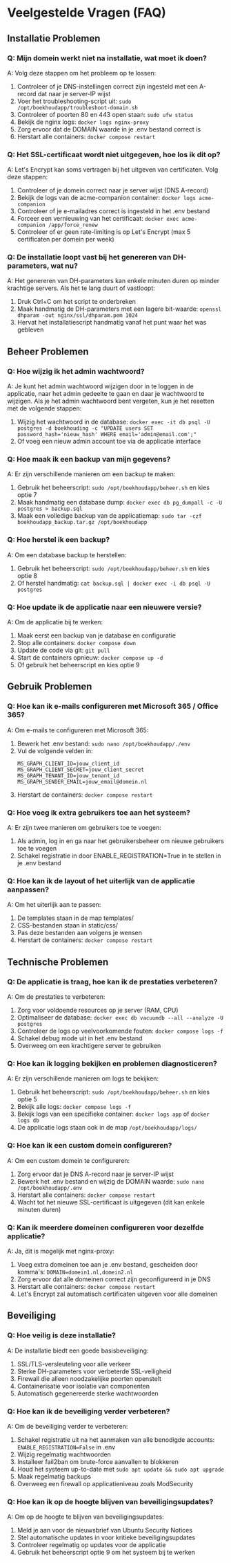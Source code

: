 # Veelgestelde Vragen (FAQ)

## Installatie Problemen

### Q: Mijn domein werkt niet na installatie, wat moet ik doen?
A: Volg deze stappen om het probleem op te lossen:
1. Controleer of je DNS-instellingen correct zijn ingesteld met een A-record dat naar je server-IP wijst
2. Voer het troubleshooting-script uit: `sudo /opt/boekhoudapp/troubleshoot-domain.sh`
3. Controleer of poorten 80 en 443 open staan: `sudo ufw status`
4. Bekijk de nginx logs: `docker logs nginx-proxy`
5. Zorg ervoor dat de DOMAIN waarde in je .env bestand correct is
6. Herstart alle containers: `docker compose restart`

### Q: Het SSL-certificaat wordt niet uitgegeven, hoe los ik dit op?
A: Let's Encrypt kan soms vertragen bij het uitgeven van certificaten. Volg deze stappen:
1. Controleer of je domein correct naar je server wijst (DNS A-record)
2. Bekijk de logs van de acme-companion container: `docker logs acme-companion`
3. Controleer of je e-mailadres correct is ingesteld in het .env bestand
4. Forceer een vernieuwing van het certificaat: `docker exec acme-companion /app/force_renew`
5. Controleer of er geen rate-limiting is op Let's Encrypt (max 5 certificaten per domein per week)

### Q: De installatie loopt vast bij het genereren van DH-parameters, wat nu?
A: Het genereren van DH-parameters kan enkele minuten duren op minder krachtige servers. Als het te lang duurt of vastloopt:
1. Druk Ctrl+C om het script te onderbreken
2. Maak handmatig de DH-parameters met een lagere bit-waarde: `openssl dhparam -out nginx/ssl/dhparam.pem 1024`
3. Hervat het installatiescript handmatig vanaf het punt waar het was gebleven

## Beheer Problemen

### Q: Hoe wijzig ik het admin wachtwoord?
A: Je kunt het admin wachtwoord wijzigen door in te loggen in de applicatie, naar het admin gedeelte te gaan en daar je wachtwoord te wijzigen. Als je het admin wachtwoord bent vergeten, kun je het resetten met de volgende stappen:
1. Wijzig het wachtwoord in de database: `docker exec -it db psql -U postgres -d boekhouding -c "UPDATE users SET password_hash='nieuw_hash' WHERE email='admin@email.com';"`
2. Of voeg een nieuw admin account toe via de applicatie interface

### Q: Hoe maak ik een backup van mijn gegevens?
A: Er zijn verschillende manieren om een backup te maken:
1. Gebruik het beheerscript: `sudo /opt/boekhoudapp/beheer.sh` en kies optie 7
2. Maak handmatig een database dump: `docker exec db pg_dumpall -c -U postgres > backup.sql`
3. Maak een volledige backup van de applicatiemap: `sudo tar -czf boekhoudapp_backup.tar.gz /opt/boekhoudapp`

### Q: Hoe herstel ik een backup?
A: Om een database backup te herstellen:
1. Gebruik het beheerscript: `sudo /opt/boekhoudapp/beheer.sh` en kies optie 8
2. Of herstel handmatig: `cat backup.sql | docker exec -i db psql -U postgres`

### Q: Hoe update ik de applicatie naar een nieuwere versie?
A: Om de applicatie bij te werken:
1. Maak eerst een backup van je database en configuratie
2. Stop alle containers: `docker compose down`
3. Update de code via git: `git pull`
4. Start de containers opnieuw: `docker compose up -d`
5. Of gebruik het beheerscript en kies optie 9

## Gebruik Problemen

### Q: Hoe kan ik e-mails configureren met Microsoft 365 / Office 365?
A: Om e-mails te configureren met Microsoft 365:
1. Bewerk het .env bestand: `sudo nano /opt/boekhoudapp/./env`
2. Vul de volgende velden in:
   ```
   MS_GRAPH_CLIENT_ID=jouw_client_id
   MS_GRAPH_CLIENT_SECRET=jouw_client_secret
   MS_GRAPH_TENANT_ID=jouw_tenant_id
   MS_GRAPH_SENDER_EMAIL=jouw_email@domein.nl
   ```
3. Herstart de containers: `docker compose restart`

### Q: Hoe voeg ik extra gebruikers toe aan het systeem?
A: Er zijn twee manieren om gebruikers toe te voegen:
1. Als admin, log in en ga naar het gebruikersbeheer om nieuwe gebruikers toe te voegen
2. Schakel registratie in door ENABLE_REGISTRATION=True in te stellen in je .env bestand

### Q: Hoe kan ik de layout of het uiterlijk van de applicatie aanpassen?
A: Om het uiterlijk aan te passen:
1. De templates staan in de map templates/
2. CSS-bestanden staan in static/css/
3. Pas deze bestanden aan volgens je wensen
4. Herstart de containers: `docker compose restart`

## Technische Problemen

### Q: De applicatie is traag, hoe kan ik de prestaties verbeteren?
A: Om de prestaties te verbeteren:
1. Zorg voor voldoende resources op je server (RAM, CPU)
2. Optimaliseer de database: `docker exec db vacuumdb --all --analyze -U postgres`
3. Controleer de logs op veelvoorkomende fouten: `docker compose logs -f`
4. Schakel debug mode uit in het .env bestand
5. Overweeg om een krachtigere server te gebruiken

### Q: Hoe kan ik logging bekijken en problemen diagnosticeren?
A: Er zijn verschillende manieren om logs te bekijken:
1. Gebruik het beheerscript: `sudo /opt/boekhoudapp/beheer.sh` en kies optie 5
2. Bekijk alle logs: `docker compose logs -f`
3. Bekijk logs van een specifieke container: `docker logs app` of `docker logs db`
4. De applicatie logs staan ook in de map `/opt/boekhoudapp/logs/`

### Q: Hoe kan ik een custom domein configureren?
A: Om een custom domein te configureren:
1. Zorg ervoor dat je DNS A-record naar je server-IP wijst
2. Bewerk het .env bestand en wijzig de DOMAIN waarde: `sudo nano /opt/boekhoudapp/.env`
3. Herstart alle containers: `docker compose restart`
4. Wacht tot het nieuwe SSL-certificaat is uitgegeven (dit kan enkele minuten duren)

### Q: Kan ik meerdere domeinen configureren voor dezelfde applicatie?
A: Ja, dit is mogelijk met nginx-proxy:
1. Voeg extra domeinen toe aan je .env bestand, gescheiden door komma's: `DOMAIN=domein1.nl,domein2.nl`
2. Zorg ervoor dat alle domeinen correct zijn geconfigureerd in je DNS
3. Herstart alle containers: `docker compose restart`
4. Let's Encrypt zal automatisch certificaten uitgeven voor alle domeinen

## Beveiliging

### Q: Hoe veilig is deze installatie?
A: De installatie biedt een goede basisbeveiliging:
1. SSL/TLS-versleuteling voor alle verkeer
2. Sterke DH-parameters voor verbeterde SSL-veiligheid
3. Firewall die alleen noodzakelijke poorten openstelt
4. Containerisatie voor isolatie van componenten
5. Automatisch gegenereerde sterke wachtwoorden

### Q: Hoe kan ik de beveiliging verder verbeteren?
A: Om de beveiliging verder te verbeteren:
1. Schakel registratie uit na het aanmaken van alle benodigde accounts: `ENABLE_REGISTRATION=False` in .env
2. Wijzig regelmatig wachtwoorden
3. Installeer fail2ban om brute-force aanvallen te blokkeren
4. Houd het systeem up-to-date met `sudo apt update && sudo apt upgrade`
5. Maak regelmatig backups
6. Overweeg een firewall op applicatieniveau zoals ModSecurity

### Q: Hoe kan ik op de hoogte blijven van beveiligingsupdates?
A: Om op de hoogte te blijven van beveiligingsupdates:
1. Meld je aan voor de nieuwsbrief van Ubuntu Security Notices
2. Stel automatische updates in voor kritieke beveiligingsupdates
3. Controleer regelmatig op updates voor de applicatie
4. Gebruik het beheerscript optie 9 om het systeem bij te werken